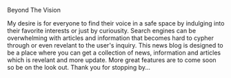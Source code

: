 Beyond The Vision

My desire is for everyone to find their voice in a safe space by indulging into their favorite interests or just by curiousity. Search engines can be overwhelming with articles and information that becomes hard to cypher through or even revelant to the user's inquiry. This news blog is designed to be a place where you can get a collection of news, information and articles which is revelant and more update. More great features are to come soon so be on the look out. Thank you for stopping by...